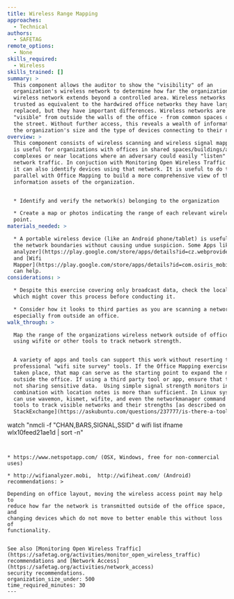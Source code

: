 ```yaml
---
title: Wireless Range Mapping
approaches:
  - Technical
authors:
  - SAFETAG
remote_options:
  - None
skills_required:
  - Wireless
skills_trained: []
summary: >
  This component allows the auditor to show the "visibility" of an
  organization's wireless network to determine how far the organization's
  wireless network extends beyond a controlled area. Wireless networks are often
  trusted as equivalent to the hardwired office networks they have largely
  replaced, but they have important differences. Wireless networks are often
  "visible" from outside the walls of the office - from common spaces or even
  the street. Without further access, this reveals a wealth of information about
  the organization's size and the type of devices connecting to their network.
overview: >
  This component consists of wireless scanning and wireless signal mapping.  It
  is useful for organizations with offices in shared spaces/buildings/apartment
  complexes or near locations where an adversary could easily "listen" to
  network traffic. In conjuction with Monitoring Open Wireless Traffic exercise,
  it can also identify devices using that network. It is useful to do this in
  parallel with Office Mapping to build a more comprehensive view of the
  information assets of the organization.


  * Identify and verify the network(s) belonging to the organization

  * Create a map or photos indicating the range of each relevant wireless access
  point.
materials_needed: >

  * A portable wireless device (like an Android phone/tablet) is useful to map
  the network boundaries without causing undue suspicion. Some Apps like [Wifi
  analyzer](https://play.google.com/store/apps/details?id=cz.webprovider.wifianalyzer)
  and [Wifi
  Mapper](https://play.google.com/store/apps/details?id=com.osiris_mobile.wifimapper&hl=en)
  can help.
considerations: >

  * Despite this exercise covering only broadcast data, check the local laws
  which might cover this process before conducting it.

  * Consider how it looks to third parties as you are scanning a network,
  especially from outside an office.
walk_through: >

  Map the range of the organizations wireless network outside of office space,
  using wifite or other tools to track network strength.


  A variety of apps and tools can support this work without resorting to
  professional "wifi site survey" tools. If the Office Mapping exercise has
  taken place, that map can serve as the starting point to expand the map
  outside the office. If using a third party tool or app, ensure that the app is
  not sharing sensitive data.  Using simple signal strength monitors in
  combination with location notes is more than sufficient. In Linux systems, one
  can use wavemon, kismet, wifite, and even the networkmanager command line
  tools to track visible networks and their strengths [as described on
  StackExchange](https://askubuntu.com/questions/237777/is-there-a-tool-like-wifi-analyzer-for-ubuntu):


  ```

  watch  "nmcli -f "CHAN,BARS,SIGNAL,SSID" d wifi list ifname wlx10feed21ae1d  |
  sort -n"

  ```


  * https://www.netspotapp.com/ (OSX, Windows, free for non-commercial uses)

  * http://wifianalyzer.mobi,  http://wifiheat.com/ (Android)
recommendations: >

  Depending on office layout, moving the wireless access point may help to
  reduce how far the network is transmitted outside of the office space, and
  changing devices which do not move to better enable this without loss of
  functionality.


  See also [Monitoring Open Wireless Traffic](https://safetag.org/activities/monitor_open_wireless_traffic) recommendations and [Network Access](https://safetag.org/activities/network_access)
  security recommendations.
organization_size_under: 500
time_required_minutes: 30
---
```


